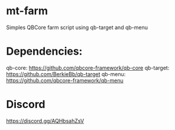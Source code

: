# mt-farm
Simples QBCore farm script using qb-target and qb-menu

# Dependencies:
qb-core: https://github.com/qbcore-framework/qb-core
qb-target: https://github.com/BerkieBb/qb-target
qb-menu: https://github.com/qbcore-framework/qb-menu

# Discord
https://discord.gg/AQHbsahZsV 
